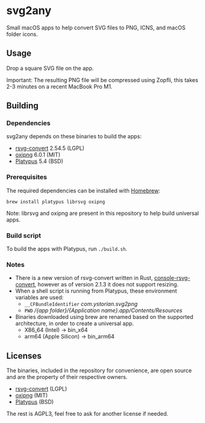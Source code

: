 # svg2any

Small macOS apps to help convert SVG files to PNG, ICNS, and macOS folder icons.

## Usage
Drop a square SVG file on the app.

Important: The resulting PNG file will be compressed using Zopfli, this takes 2-3 minutes on a recent MacBook Pro M1.

## Building
### Dependencies
svg2any depends on these binaries to build the apps:
- [rsvg-convert](https://gitlab.gnome.org/GNOME/librsvg) 2.54.5 (LGPL)
- [oxipng](https://github.com/shssoichiro/oxipng) 6.0.1 (MIT)
- [Platypus](https://github.com/sveinbjornt/Platypus) 5.4 (BSD)

### Prerequisites
The required dependencies can be installed with [Homebrew](brew.sh):
```shell
brew install platypus librsvg oxipng
```
Note: librsvg and oxipng are present in this repository to help build universal apps.

### Build script
To build the apps with Platypus, run `./build.sh`.

### Notes
- There is a new version of rsvg-convert written in Rust, [console-rsvg-convert](https://github.com/miyako/console-rsvg-convert), however as of version 2.1.3 it does not support resizing.
- When a shell script is running from Platypus, these environment variables are used:
	- `__CFBundleIdentifier` _com.ystorian.svg2png_
	- `PWD` _/{app folder}/{Application name}.app/Contents/Resources_
- Binaries downloaded using brew are renamed based on the supported architecture, in order to create a universal app.
	- X86_64 (Intel) -> bin_x64
	- arm64 (Apple Silicon) -> bin_arm64

## Licenses
The binaries, included in the repository for convenience, are open source and are the property of their respective owners.
- [rsvg-convert](https://gitlab.gnome.org/GNOME/librsvg) (LGPL)
- [oxipng](https://github.com/shssoichiro/oxipng) (MIT)
- [Platypus](https://github.com/sveinbjornt/Platypus) (BSD)

The rest is AGPL3, feel free to ask for another license if needed.
